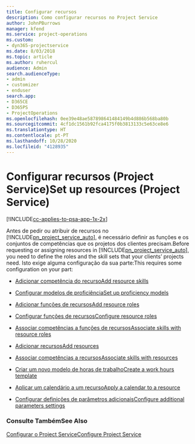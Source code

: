 ```yaml
---
title: Configurar recursos
description: Como configurar recursos no Project Service
author: JohnPBurrows
manager: kfend
ms.service: project-operations
ms.custom:
- dyn365-projectservice
ms.date: 8/03/2018
ms.topic: article
ms.author: ruhercul
audience: Admin
search.audienceType:
- admin
- customizer
- enduser
search.app:
- D365CE
- D365PS
- ProjectOperations
ms.openlocfilehash: 0ee39e48ae587898641484149b4d886b568ba80b
ms.sourcegitcommit: 4cf1dc1561b92fca4175f0b3813133c5e63ce8e6
ms.translationtype: HT
ms.contentlocale: pt-PT
ms.lasthandoff: 10/28/2020
ms.locfileid: "4128935"
---
```

# <a name="set-up-resources-project-service"></a><span data-ttu-id="ad56b-103">Configurar recursos (Project Service)</span><span class="sxs-lookup"><span data-stu-id="ad56b-103">Set up resources (Project Service)</span></span>

[!INCLUDE[cc-applies-to-psa-app-1x-2x](../includes/cc-applies-to-psa-app-1x-2x.md)]

<span data-ttu-id="ad56b-104">Antes de pedir ou atribuir de recursos no [!INCLUDE[pn_project_service_auto](../includes/pn-project-service-auto.md)], é necessário definir as funções e os conjuntos de competências que os projetos dos clientes precisam.</span><span class="sxs-lookup"><span data-stu-id="ad56b-104">Before requesting or assigning resources in [!INCLUDE[pn_project_service_auto](../includes/pn-project-service-auto.md)], you need to define the roles and the skill sets that your clients’ projects need.</span></span> <span data-ttu-id="ad56b-105">Isto exige alguma configuração da sua parte:</span><span class="sxs-lookup"><span data-stu-id="ad56b-105">This requires some configuration on your part:</span></span>  
  
-   [<span data-ttu-id="ad56b-106">Adicionar competência do recurso</span><span class="sxs-lookup"><span data-stu-id="ad56b-106">Add resource skills</span></span>](../psa/add-resource-skills.md)  
  
-   [<span data-ttu-id="ad56b-107">Configurar modelos de proficiência</span><span class="sxs-lookup"><span data-stu-id="ad56b-107">Set up proficiency models</span></span>](../psa/set-up-proficiency-models.md)  
  
-   [<span data-ttu-id="ad56b-108">Adicionar funções de recursos</span><span class="sxs-lookup"><span data-stu-id="ad56b-108">Add resource roles</span></span>](../psa/add-resource-roles.md)  
  
-   [<span data-ttu-id="ad56b-109">Configurar funções de recursos</span><span class="sxs-lookup"><span data-stu-id="ad56b-109">Configure resource roles</span></span>](../psa/configure-resource-roles.md)  
  
-   [<span data-ttu-id="ad56b-110">Associar competências a funções de recursos</span><span class="sxs-lookup"><span data-stu-id="ad56b-110">Associate skills with resource roles</span></span>](../psa/associate-skills-with-resource-roles.md)  
  
-   [<span data-ttu-id="ad56b-111">Adicionar recursos</span><span class="sxs-lookup"><span data-stu-id="ad56b-111">Add resources</span></span>](../psa/add-resources.md)  
  
-   [<span data-ttu-id="ad56b-112">Associar competências a recursos</span><span class="sxs-lookup"><span data-stu-id="ad56b-112">Associate skills with resources</span></span>](../psa/associate-skills-with-resources.md)  
  
-   [<span data-ttu-id="ad56b-113">Criar um novo modelo de horas de trabalho</span><span class="sxs-lookup"><span data-stu-id="ad56b-113">Create a work hours template</span></span>](../psa/create-work-hours-template.md)  
  
-   [<span data-ttu-id="ad56b-114">Aplicar um calendário a um recurso</span><span class="sxs-lookup"><span data-stu-id="ad56b-114">Apply a calendar to a resource</span></span>](../psa/apply-calendar-resource.md)  
  
-   [<span data-ttu-id="ad56b-115">Configurar definições de parâmetros adicionais</span><span class="sxs-lookup"><span data-stu-id="ad56b-115">Configure additional parameters settings</span></span>](../psa/configure-additional-parameters-settings.md)  
  
### <a name="see-also"></a><span data-ttu-id="ad56b-116">Consulte Também</span><span class="sxs-lookup"><span data-stu-id="ad56b-116">See Also</span></span>  
 [<span data-ttu-id="ad56b-117">Configurar o Project Service</span><span class="sxs-lookup"><span data-stu-id="ad56b-117">Configure Project Service</span></span>](../psa/configure.md)
